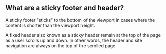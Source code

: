## What are a sticky footer and header?

A sticky footer "sticks" to the bottom of the viewport in cases where the content is shorter than the viewport height.

A fixed header also known as a sticky header remain at the top of the page as a user scrolls up and down. In other words, the header and site navigation are always on the top of the scrolled page.
